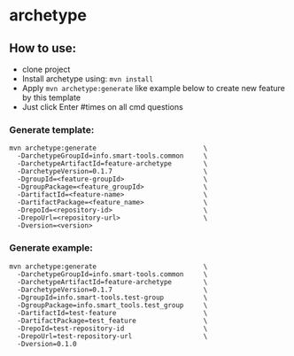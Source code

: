 # archetype

## How to use:

- clone project
- Install archetype using: ```mvn install```
- Apply ```mvn archetype:generate``` like example below to create new feature by this template
- Just click Enter #times on all cmd questions

### Generate template:

```
mvn archetype:generate                           \
  -DarchetypeGroupId=info.smart-tools.common     \
  -DarchetypeArtifactId=feature-archetype        \
  -DarchetypeVersion=0.1.7                       \
  -DgroupId=<feature-groupId>                    \
  -DgroupPackage=<feature_groupId>               \
  -DartifactId=<feature-name>                    \
  -DartifactPackage=<feature_name>               \
  -DrepoId=<repository-id>                       \
  -DrepoUrl=<repository-url>                     \
  -Dversion=<version>
```

### Generate example:

```
mvn archetype:generate                           \
  -DarchetypeGroupId=info.smart-tools.common     \
  -DarchetypeArtifactId=feature-archetype        \
  -DarchetypeVersion=0.1.7                       \
  -DgroupId=info.smart-tools.test-group          \
  -DgroupPackage=info.smart_tools.test_group     \
  -DartifactId=test-feature                      \
  -DartifactPackage=test_feature                 \
  -DrepoId=test-repository-id                    \
  -DrepoUrl=test-repository-url                  \
  -Dversion=0.1.0
```